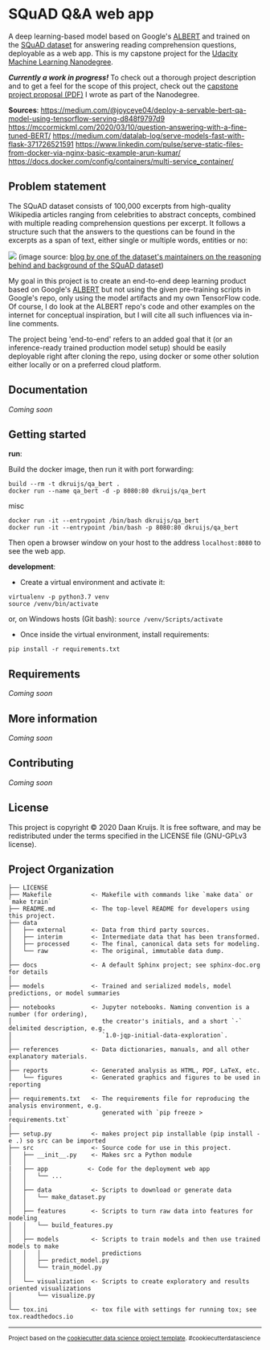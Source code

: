 SQuAD Q&A web app
==============================

A deep learning-based model based on Google's [ALBERT](https://github.com/google-research/ALBERT) and trained on the [SQuAD dataset](https://rajpurkar.github.io/SQuAD-explorer/) for answering reading comprehension questions, deployable as a web app. This is my capstone project for the [Udacity Machine Learning Nanodegree](https://www.udacity.com/course/machine-learning-engineer-nanodegree--nd009t).

***Currently a work in progress!*** To check out a thorough project description and to get a feel for the scope of this project, check out the [capstone project proposal (PDF)](docs/Capstone_proposal.pdf) I wrote as part of the Nanodegree.


**Sources**:
https://medium.com/@joyceye04/deploy-a-servable-bert-qa-model-using-tensorflow-serving-d848f9797d9
https://mccormickml.com/2020/03/10/question-answering-with-a-fine-tuned-BERT/
https://medium.com/datalab-log/serve-models-fast-with-flask-371726521591
https://www.linkedin.com/pulse/serve-static-files-from-docker-via-nginx-basic-example-arun-kumar/
https://docs.docker.com/config/containers/multi-service_container/

Problem statement
-----------------
The SQuAD dataset consists of 100,000 excerpts from high-quality Wikipedia articles ranging from celebrities to abstract concepts, combined with multiple reading comprehension questions per excerpt. It follows a structure such that the answers to the questions can be found in the excerpts as a span of text, either single or multiple words, entities or no:

![](https://rajpurkar.github.io/mlx/qa-and-squad/example-squad.png)
(image source: [blog by one of the dataset's maintainers on the reasoning behind and background of the SQuAD dataset](https://rajpurkar.github.io/mlx/qa-and-squad/))

My goal in this project is to create an end-to-end deep learning product based on Google's [ALBERT](https://github.com/google-research/ALBERT) but not using the given pre-training scripts in Google's repo, only using the model artifacts and my own TensorFlow code. Of course, I do look at the ALBERT repo's code and other examples on the internet for conceptual inspiration, but I will cite all such influences via in-line comments.

The project being 'end-to-end' refers to an added goal that it (or an inference-ready trained production model setup) should be easily deployable right after cloning the repo, using docker or some other solution either locally or on a preferred cloud platform. 

Documentation
------------
_Coming soon_

Getting started
------------

**run**:

Build the docker image, then run it with port forwarding:
```
build --rm -t dkruijs/qa_bert .
docker run --name qa_bert -d -p 8080:80 dkruijs/qa_bert
```

misc
```
docker run -it --entrypoint /bin/bash dkruijs/qa_bert
docker run -it --entrypoint /bin/bash -p 8080:80 dkruijs/qa_bert
```

Then open a browser window on your host to the address `localhost:8080` to see the web app.

**development**:

* Create a virtual environment and activate it: 
``` 
virtualenv -p python3.7 venv
source /venv/bin/activate
```
or, on Windows hosts (Git bash):
`source /venv/Scripts/activate`

* Once inside the virtual environment, install requirements: 
``` 
pip install -r requirements.txt
```

Requirements
------------
_Coming soon_

More information
------------
_Coming soon_

Contributing
------------
_Coming soon_

License
------------
This project is copyright © 2020 Daan Kruijs. It is free software, and may be redistributed under the terms specified in the LICENSE file (GNU-GPLv3 license).


Project Organization
------------

    ├── LICENSE
    ├── Makefile           <- Makefile with commands like `make data` or `make train`
    ├── README.md          <- The top-level README for developers using this project.
    ├── data
    │   ├── external       <- Data from third party sources.
    │   ├── interim        <- Intermediate data that has been transformed.
    │   ├── processed      <- The final, canonical data sets for modeling.
    │   └── raw            <- The original, immutable data dump.
    │
    ├── docs               <- A default Sphinx project; see sphinx-doc.org for details
    │
    ├── models             <- Trained and serialized models, model predictions, or model summaries
    │
    ├── notebooks          <- Jupyter notebooks. Naming convention is a number (for ordering),
    │                         the creator's initials, and a short `-` delimited description, e.g.
    │                         `1.0-jqp-initial-data-exploration`.
    │
    ├── references         <- Data dictionaries, manuals, and all other explanatory materials.
    │
    ├── reports            <- Generated analysis as HTML, PDF, LaTeX, etc.
    │   └── figures        <- Generated graphics and figures to be used in reporting
    │
    ├── requirements.txt   <- The requirements file for reproducing the analysis environment, e.g.
    │                         generated with `pip freeze > requirements.txt`
    │
    ├── setup.py           <- makes project pip installable (pip install -e .) so src can be imported
    ├── src                <- Source code for use in this project.
    │   ├── __init__.py    <- Makes src a Python module
    │   │
    |   ├── app           <- Code for the deployment web app
    │   │   └── ...
    │   │
    │   ├── data           <- Scripts to download or generate data
    │   │   └── make_dataset.py
    │   │
    │   ├── features       <- Scripts to turn raw data into features for modeling
    │   │   └── build_features.py
    │   │
    │   ├── models         <- Scripts to train models and then use trained models to make
    │   │   │                 predictions
    │   │   ├── predict_model.py
    │   │   └── train_model.py
    │   │
    │   └── visualization  <- Scripts to create exploratory and results oriented visualizations
    │       └── visualize.py
    │
    └── tox.ini            <- tox file with settings for running tox; see tox.readthedocs.io


--------

<p><small>Project based on the <a target="_blank" href="https://drivendata.github.io/cookiecutter-data-science/">cookiecutter data science project template</a>. #cookiecutterdatascience</small></p>
